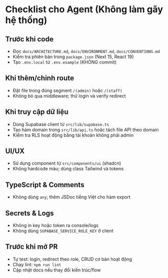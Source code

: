# Checklist cho Agent (Không làm gãy hệ thống)

## Trước khi code

- Đọc `docs/ARCHITECTURE.md`, `docs/ENVIRONMENT.md`, `docs/CONVENTIONS.md`
- Kiểm tra phiên bản trong `package.json` (Next 15, React 19)
- Tạo `.env.local` từ `.env.example` (KHÔNG commit)

## Khi thêm/chỉnh route

- Đặt file trong đúng segment `/(admin)` hoặc `/(staff)`
- Không bỏ qua middleware; thử login và verify redirect

## Khi truy cập dữ liệu

- Dùng Supabase client từ `src/lib/supabase.ts`
- Tạo hàm domain trong `src/lib/api.ts` hoặc tách file API theo domain
- Kiểm tra RLS hoạt động bằng tài khoản không phải admin

## UI/UX

- Sử dụng component từ `src/components/ui` (shadcn)
- Không hardcode màu; dùng class Tailwind và tokens

## TypeScript & Comments

- Không dùng `any`; thêm JSDoc tiếng Việt cho hàm export

## Secrets & Logs

- Không in key hoặc token ra console/logs
- Không dùng `SUPABASE_SERVICE_ROLE_KEY` ở client

## Trước khi mở PR

- Tự test: login, redirect theo role, CRUD cơ bản hoạt động
- Chạy lint: `npm run lint`
- Cập nhật docs nếu thay đổi kiến trúc/flow
